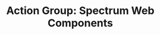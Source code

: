---
layout: examples.njk
title: 'Action Group: Spectrum Web Components'
displayName: Action Group
componentName: action-group
tags:
  - component-examples
---